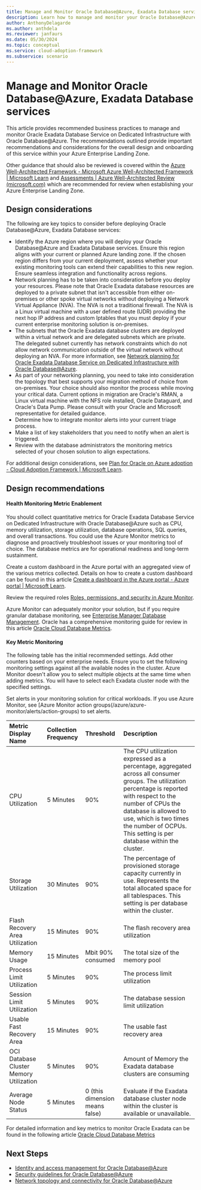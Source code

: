 ```yaml
---
title: Manage and Monitor Oracle Database@Azure, Exadata Database services 
description: Learn how to manage and monitor your Oracle Database@Azure, Exadata Database services.
author: AnthonyDelagarde
ms.author: anthdela
ms.reviewer: janfaurs
ms.date: 05/30/2024
ms.topic: conceptual
ms.service: cloud-adoption-framework
ms.subservice: scenario
---
```


# Manage and Monitor Oracle Database@Azure, Exadata Database services

This article provides recommended business practices to manage and monitor Oracle Exadata Database Service on Dedicated Infrastructure with Oracle Database@Azure. The recommendations outlined provide important recommendations and considerations for the overall design and onboarding of this service within your Azure Enterprise Landing Zone. 

Other guidance that should also be reviewed is covered within the [Azure Well-Architected Framework - Microsoft Azure Well-Architected Framework | Microsoft Learn](/azure/well-architected/) and [Assessments | Azure Well-Architected Review (microsoft.com)](/assessments/azure-architecture-review/) which are recommended for review when establishing your Azure Enterprise Landing Zone.

## Design considerations


The following are key topics to consider before deploying Oracle Database@Azure, Exadata Database services:

- Identify the Azure region where you will deploy your Oracle Database@Azure and Exadata Database services. Ensure this region aligns with your current or planned Azure landing zone. If the chosen region differs from your current deployment, assess whether your existing monitoring tools can extend their capabilities to this new region. Ensure seamless integration and functionality across regions.
- Network planning has to be taken into consideration before you deploy your resources. Please note that Oracle Exadata database resources are deployed to a private subnet that isn't accessible from either on-premises or other spoke virtual networks without deploying a Network Virtual Appliance (NVA). The NVA is not a traditional firewall. The NVA is a Linux virtual machine with a user defined route (UDR) providing the next hop IP address and custom Iptables that you must deploy if your current enterprise monitoring solution is on-premises.
- The subnets that the Oracle Exadata database clusters are deployed within a virtual network and are delegated subnets which are private. The delegated subnet currently has network constraints which do not allow network communication outside of the virtual network without deploying an NVA. For more information, see [Network planning for Oracle Exadata Database Service on Dedicated Infrastructure with Oracle Database@Azure](/azure/oracle/oracle-db/oracle-database-network-plan#constraints).
- As part of your networking planning, you need to take into consideration the topology that best supports your migration method of choice from on-premises. Your choice should also monitor the process while moving your critical data. Current options in migration are Oracle's RMAN, a Linux virtual machine with the NFS role installed, Oracle Dataguard, and Oracle's Data Pump. Please consult with your Oracle and Microsoft representative for detailed guidance. 
- Determine how to integrate monitor alerts into your current triage process.
- Make a list of key stakeholders that you need to notify when an alert is triggered.
- Review with the database administrators the monitoring metrics selected of your chosen solution to align expectations.

For additional design considerations, see [Plan for Oracle on Azure adoption - Cloud Adoption Framework | Microsoft Learn](/azure/cloud-adoption-framework/scenarios/oracle-iaas/oracle-landing-zone-plan).

## Design recommendations

#### Health Monitoring Metric Enablement

You should collect quantitative metrics for Oracle Exadata Database Service on Dedicated Infrastructure with Oracle Database@Azure  such as CPU, memory utilization, storage utilization, database operations, SQL queries, and overall transactions. You could use the Azure Monitor metrics to diagnose and proactively troubleshoot issues or your monitoring tool of choice. The database metrics are for operational readiness and long-term sustainment. 

Create a custom dashboard in the Azure portal with an aggregated view of the various metrics collected. Details on how to create a custom dashboard can be found in this article [Create a dashboard in the Azure portal - Azure portal | Microsoft Learn](/azure/azure-portal/azure-portal-dashboards).

Review the required roles [Roles, permissions, and security in Azure Monitor](/azure/azure-monitor/roles-permissions-security). 

Azure Monitor can adequately monitor your solution, but if you require granular database monitoring, see [Enterprise Manager Database Management](https://www.oracle.com/database/technologies/manageability.html). Oracle has a comprehensive monitoring guide for review in this article [Oracle Cloud Database Metrics](https://docs.oracle.com/iaas/database-management/doc/oracle-cloud-database-metrics.html). 

#### Key Metric Monitoring

The following table has the initial recommended settings. Add other counters based on your enterprise needs.  Ensure you to set the following monitoring settings against all the available nodes in the cluster. Azure Monitor doesn't allow you to select multiple objects at the same time when adding metrics. You will have to select each Exadata cluster node with the specified settings. 

Set alerts in your monitoring solution for critical workloads. If you use Azure Monitor, see [Azure Monitor action groups(/azure/azure-monitor/alerts/action-groups) to set alerts.



|  Metric Display Name                                   |  Collection Frequency                                   | Threshold                    | Description                                  |
| :------------------------------------------------------|:--------------------------------------------------------|:-----------------------------|:---------------------------------------------|
| CPU Utilization                                        | 5 Minutes                                               | 90%                           | The CPU utilization expressed as a percentage, aggregated across all consumer groups. The utilization percentage is reported with respect to the number of CPUs the database is allowed to use, which is two times the number of OCPUs. This setting is per database within the cluster. |
| Storage Utilization                                    | 30 Minutes                                              | 90%                            | The percentage of provisioned storage capacity currently in use. Represents the total allocated space for all tablespaces. This setting is per database within the cluster.|
| Flash Recovery Area Utilization                        | 15 Minutes                                              | 90%                            | The flash recovery area utilization    |
| Memory Usage                                           | 15 Minutes                                              | Mbit  90% consumed             | The total size of the memory pool      |
| Process Limit Utilization                              |   5 Minutes                                             | 90%                            | The process limit utilization          |
| Session Limit Utilization                              |   5 Minutes                                             | 90%                            | The database session limit utilization |
| Usable Fast Recovery Area                              | 15 Minutes                                              | 90%                            | The usable fast recovery area          |
| OCI Database Cluster Memory Utilization                | 5 Minutes                                               | 90%                            | Amount of Memory the Exadata database clusters are consuming |
| Average Node Status                                    | 5 Minutes                                               | 0 (this dimension means false) | Evaluate if the  Exadata database cluster node within the cluster is available or unavailable. |

For detailed information and key metrics to monitor Oracle Exadata can be found in the following article [Oracle Cloud Database Metrics](https://docs.oracle.com/iaas/database-management/doc/oracle-cloud-database-metrics.html)

## Next Steps
- [Identity and access management for Oracle Database@Azure](oracle-iam-odaa.md)
- [Security guidelines for Oracle Database@Azure](oracle-security-overview-odaa.md)
- [Network topology and connectivity for Oracle Database@Azure](oracle-network-topology-odaa.md)




